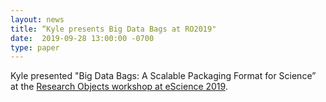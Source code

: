 ```yaml
---
layout: news
title: “Kyle presents Big Data Bags at RO2019"
date:  2019-09-28 13:00:00 -0700
type: paper
---
```


Kyle presented "Big Data Bags: A Scalable Packaging Format for Science” at the [Research Objects workshop at eScience 2019](https://researchobject.github.io/ro2019/).
